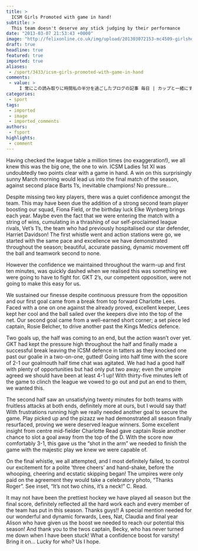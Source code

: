 ```yaml
---
title: >
  ICSM Girls Promoted with game in hand!
subtitle: >
  This team doesn't deserve any stick judging by their performance
date: "2013-03-07 21:53:43 +0000"
image: "http://felixonline.co.uk/img/upload/201303072153-mc4509-girlshockey.jpg"
draft: true
headline: true
featured: true
imported: true
aliases:
 - /sport/3433/icsm-girls-promoted-with-game-in-hand
comments:
 - value: >
     I 常にこの読み取りに時間私の半分を過ごしたブログの記事 毎日 | カップと一緒にすべての時間。 <br>一番人気 国内即発 http://expacom.com
categories:
 - sport
tags:
 - imported
 - image
 - imported_comments
authors:
 - fsport
highlights:
 - comment
---
```


Having checked the league table a million times (no exaggeration!), we all knew this was the big one, the one to win. ICSM Ladies 1st XI was undoubtedly two points clear with a game in hand. A win on this surprisingly sunny March morning would lead us into the final match of the season, against second place Barts 1’s, inevitable champions! No pressure…

Despite missing two key players, there was a quiet confidence amongst the team. This may have been due the addition of a strong second team player boosting our squad, Fiona Field, or the birthday luck Elke Wynberg brings each year. Maybe even the fact that we were entering the match with a string of wins, cumulating in a thrashing of our self-proclaimed league rivals, Vet’s 1’s, the team who had previously hospitalised our star defender, Harriet Davidson! The first whistle went and action stations were go, we started with the same pace and excellence we have demonstrated throughout the season; beautiful, accurate passing, dynamic movement off the ball and teamwork second to none.

However the confidence we maintained throughout the warm-up and first ten minutes, was quickly dashed when we realised this was something we were going to have to fight for. GKT 2’s, our competent opposition, were not going to make this easy for us.

We sustained our finesse despite continuous pressure from the opposition and our first goal came from a break from top forward Charlotte Lees. Faced with a one on one against the already proved, excellent keeper, Lees kept her cool and the ball sailed over the keepers dive into the top of the net. Our second goal came from a well-earned short corner; a set piece led captain, Rosie Belcher, to drive another past the Kings Medics defence.

Two goals up, the half was coming to an end, but the action wasn’t over yet. GKT had kept the pressure high throughout the half and finally made a successful break leaving the ICSM defence in tatters as they knocked one past our goalie in a two-on-one, gutted! Going into half time with the score of 2-1 our goalmouth half time chat was agitated. We had had a good half with plenty of opportunities but had only put two away; even the umpire agreed we should have been at least 4-1 up! With thirty-five minutes left of the game to clinch the league we vowed to go out and put an end to them, we wanted this.

The second half saw an unsatisfying twenty minutes for both teams with fruitless attacks at both ends, definitely more at ours, but I would say that! With frustrations running high we really needed another goal to secure the game. Play picked up and the pizazz we had demonstrated all season finally resurfaced, proving we were deserved league winners. Some excellent insight from centre mid-fielder Charlotte Read gave captain Rosie another chance to slot a goal away from the top of the D. With the score now comfortably 3-1, this gave us the “shot in the arm” we needed to finish the game with the majestic play we knew we were capable of.

On the final whistle, we all attempted, and I most definitely failed, to control our excitement for a polite ‘three cheers’ and hand-shake, before the whooping, cheering and ecstatic skipping began! The umpires were only paid on the agreement they would take a celebratory photo, “Thanks Roger”. See inset, “It’s not two chins, it’s a neck!” C. Read.

It may not have been the prettiest hockey we have played all season but the final score, definitely reflected all the hard work each and every member of the team has put in this season. Thanks guys!!
 A special mention needed for our wonderful and dynamic forwards, Lees, Nat, Claudia and final year Alison who have given us the boost we needed to reach our potential this season! And thank you to the twos captain, Becky, who has never turned me down when I have been stuck! What a confidence boost for varsity! Bring it on… Lucky for who? Us I hope.
